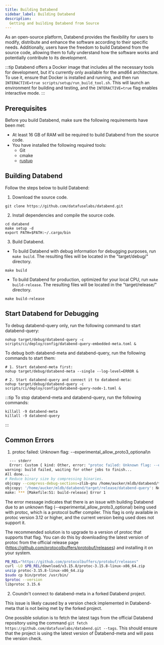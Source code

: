 ```yaml
---
title: Building Databend
sidebar_label: Building Databend
description:
  Getting and building Databend from Source
---
```


As an open-source platform, Databend provides the flexibility for users to modify, distribute and enhance the software according to their specific needs. Additionally, users have the freedom to build Databend from the source code, allowing them to fully understand how the software works and potentially contribute to its development.

:::tip
Databend offers a Docker image that includes all the necessary tools for development, but it's currently only available for the amd64 architecture. To use it, ensure that Docker is installed and running, and then run `INTERACTIVE=true scripts/setup/run_build_tool.sh`. This will launch an environment for building and testing, and the `INTERACTIVE=true` flag enables interactive mode.
:::

## Prerequisites

Before you build Databend, make sure the following requirements have been met:

- At least 16 GB of RAM will be required to build Databend from the source code.
- You have installed the following required tools:
  - Git
  - cmake
  - [rustup](https://rustup.rs/)

## Building Databend

Follow the steps below to build Databend:

1. Download the source code.

```shell
git clone https://github.com/datafuselabs/databend.git
```

2. Install dependencies and compile the source code.

```shell
cd databend
make setup -d
export PATH=$PATH:~/.cargo/bin
```

3. Build Databend.

  - To build Databend with debug information for debugging purposes, run `make build`. The resulting files will be located in the "target/debug/" directory.

```shell
make build 
```
  - To build Databend for production, optimized for your local CPU, run `make build-release`. The resulting files will be located in the "target/release/" directory.

```shell
make build-release
```

## Start Databend for Debugging

To debug databend-query only, run the following command to start databend-query:

```shell
nohup target/debug/databend-query -c scripts/ci/deploy/config/databend-query-embedded-meta.toml &
```

To debug both databend-meta and databend-query, run the following commands to start them:

```shell
# 1. Start databend-meta first:
nohup target/debug/databend-meta --single --log-level=ERROR & 

# 2. Start databend-query and connect it to databend-meta:
nohup target/debug/databend-query -c scripts/ci/deploy/config/databend-query-node-1.toml &
```
:::tip
To stop databend-meta and databend-query, run the following commands:

```shell
killall -9 databend-meta
killall -9 databend-query
```
:::

## Common Errors

1. protoc failed: Unknown flag: --experimental_allow_proto3_optional\n

```bash
  --- stderr
  Error: Custom { kind: Other, error: "protoc failed: Unknown flag: --experimental_allow_proto3_optional\n" }
warning: build failed, waiting for other jobs to finish...
All done...
# Reduce binary size by compressing binaries.
objcopy --compress-debug-sections=zlib-gnu /home/aucker/mldb/databend/target/release/databend-query
objcopy: '/home/aucker/mldb/databend/target/release/databend-query': No such file
make: *** [Makefile:51: build-release] Error 1
```

The error message indicates that there is an issue with building Databend due to an unknown flag (--experimental_allow_proto3_optional) being used with protoc, which is a protocol buffer compiler. This flag is only available in protoc version 3.12 or higher, and the current version being used does not support it.

The recommended solution is to upgrade to a version of protoc that supports that flag. You can do this by downloading the latest version of protoc from the official release page (https://github.com/protocolbuffers/protobuf/releases) and installing it on your system.

```bash
PB_REL="https://github.com/protocolbuffers/protobuf/releases"
curl -LO $PB_REL/download/v3.15.8/protoc-3.15.8-linux-x86_64.zip
unzip protoc-3.15.8-linux-x86_64.zip
$sudo cp bin/protoc /usr/bin/
$protoc --version 
libprotoc 3.15.6
```

2. Coundn't connect to databend-meta in a forked Databend project.

This issue is likely caused by a version check implemented in Databend-meta that is not being met by the forked project. 

One possible solution is to fetch the latest tags from the official Databend repository using the command `git fetch https://github.com/datafuselabs/databend.git --tags`. This should ensure that the project is using the latest version of Databend-meta and will pass the version check.
